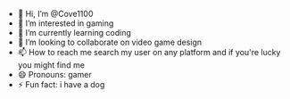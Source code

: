 - 👋 Hi, I’m @Cove1100
- 👀 I’m interested in gaming
- 🌱 I’m currently learning coding
- 💞️ I’m looking to collaborate on video game design
- 📫 How to reach me search my user on any platform and if you're lucky you might find me
- 😄 Pronouns: gamer
- ⚡ Fun fact: i have a dog

<!---
Cove1100/Cove1100 is a ✨ special ✨ repository because its `README.md` (this file) appears on your GitHub profile.
You can click the Preview link to take a look at your changes.
--->

